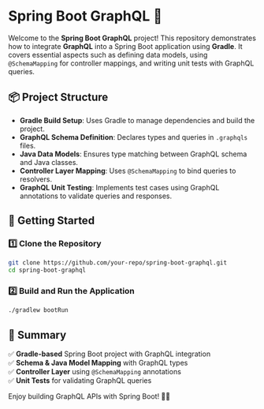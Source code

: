 # Spring Boot GraphQL 🚀

Welcome to the **Spring Boot GraphQL** project! This repository demonstrates how to integrate **GraphQL** into a Spring Boot application using **Gradle**. It covers essential aspects such as defining data models, using `@SchemaMapping` for controller mappings, and writing unit tests with GraphQL queries.

## 📦 Project Structure

- **Gradle Build Setup**: Uses Gradle to manage dependencies and build the project.
- **GraphQL Schema Definition**: Declares types and queries in `.graphqls` files.
- **Java Data Models**: Ensures type matching between GraphQL schema and Java classes.
- **Controller Layer Mapping**: Uses `@SchemaMapping` to bind queries to resolvers.
- **GraphQL Unit Testing**: Implements test cases using GraphQL annotations to validate queries and responses.

## 🚀 Getting Started

### 1️⃣ Clone the Repository

```sh
git clone https://github.com/your-repo/spring-boot-graphql.git
cd spring-boot-graphql
```

### 2️⃣ Build and Run the Application
```sh
./gradlew bootRun
```

## 📌 Summary
✅ **Gradle-based** Spring Boot project with GraphQL integration  
✅ **Schema & Java Model Mapping** with GraphQL types  
✅ **Controller Layer** using `@SchemaMapping` annotations  
✅ **Unit Tests** for validating GraphQL queries

Enjoy building GraphQL APIs with Spring Boot! 🚀🔥
